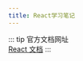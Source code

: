 ```yaml
---
title: React学习笔记
---
```


::: tip 官方文档网址    
[React 文档](https://react.docschina.org/learn/start-a-new-react-project)
:::